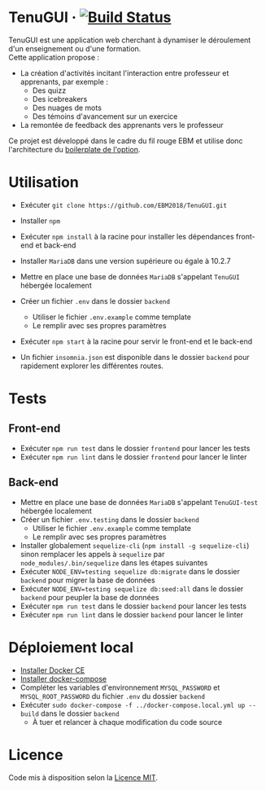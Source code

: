 # TenuGUI &middot; [![Build Status](https://travis-ci.com/EBM2018/TenuGUI.svg?branch=master)](https://travis-ci.com/EBM2018/TenuGUI)

TenuGUI est une application web cherchant à dynamiser le déroulement d'un enseignement ou d'une formation.  
Cette application propose :
* La création d'activités incitant l'interaction entre professeur et apprenants, par exemple :
    * Des quizz
    * Des icebreakers
    * Des nuages de mots
    * Des témoins d'avancement sur un exercice
* La remontée de feedback des apprenants vers le professeur

Ce projet est développé dans le cadre du fil rouge EBM et utilise donc l'architecture du [boilerplate de l'option](https://github.com/EBM2018/filrouge-boilerplate).

# Utilisation

* Exécuter `git clone https://github.com/EBM2018/TenuGUI.git`
* Installer `npm`
* Exécuter `npm install` à la racine pour installer les dépendances front-end et back-end
* Installer `MariaDB` dans une version supérieure ou égale à 10.2.7
* Mettre en place une base de données `MariaDB` s'appelant `TenuGUI` hébergée localement
* Créer un fichier `.env` dans le dossier `backend`
    * Utiliser le fichier `.env.example` comme template
    * Le remplir avec ses propres paramètres
* Exécuter `npm start` à la racine pour servir le front-end et le back-end

* Un fichier `insomnia.json` est disponible dans le dossier `backend` pour rapidement explorer les différentes routes.

# Tests

## Front-end

* Exécuter `npm run test` dans le dossier `frontend` pour lancer les tests
* Exécuter `npm run lint` dans le dossier `frontend` pour lancer le linter

## Back-end

* Mettre en place une base de données `MariaDB` s'appelant `TenuGUI-test` hébergée localement
* Créer un fichier `.env.testing` dans le dossier `backend`
    * Utiliser le fichier `.env.example` comme template
    * Le remplir avec ses propres paramètres
* Installer globalement `sequelize-cli` (`npm install -g sequelize-cli`) sinon remplacer les appels à `sequelize` par `node_modules/.bin/sequelize` dans les étapes suivantes
* Exécuter `NODE_ENV=testing sequelize db:migrate` dans le dossier `backend` pour migrer la base de données
* Exécuter `NODE_ENV=testing sequelize db:seed:all` dans le dossier `backend` pour peupler la base de données
* Exécuter `npm run test` dans le dossier `backend` pour lancer les tests
* Exécuter `npm run lint` dans le dossier `backend` pour lancer le linter

# Déploiement local

* [Installer Docker CE](https://docs.docker.com/install/)
* [Installer docker-compose](https://docs.docker.com/compose/install/)
* Compléter les variables d'environnement `MYSQL_PASSWORD` et `MYSQL_ROOT_PASSWORD` du fichier `.env` du dossier `backend`
* Exécuter `sudo docker-compose -f ../docker-compose.local.yml up --build` dans le dossier `backend`
    * À tuer et relancer à chaque modification du code source

# Licence

Code mis à disposition selon la [Licence MIT](./LICENSE).

